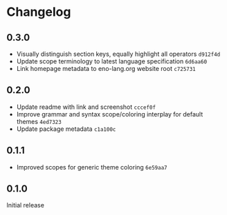 # Changelog

## 0.3.0

- Visually distinguish section keys, equally highlight all operators `d912f4d`
- Update scope terminology to latest language specification `6d6aa60`
- Link homepage metadata to eno-lang.org website root `c725731`

## 0.2.0

- Update readme with link and screenshot `cccef0f`
- Improve grammar and syntax scope/coloring interplay for default themes `4ed7323`
- Update package metadata `c1a100c`

## 0.1.1

- Improved scopes for generic theme coloring `6e59aa7`

## 0.1.0

Initial release
